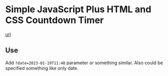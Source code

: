 # Simple JavaScript Plus HTML and CSS Countdown Timer

[url](https://adampaulukanis.github.io/countdown/)

## Use

Add `?date=2023-01-19T11:40` parameter or something similar. Also could be specified something like only date.

